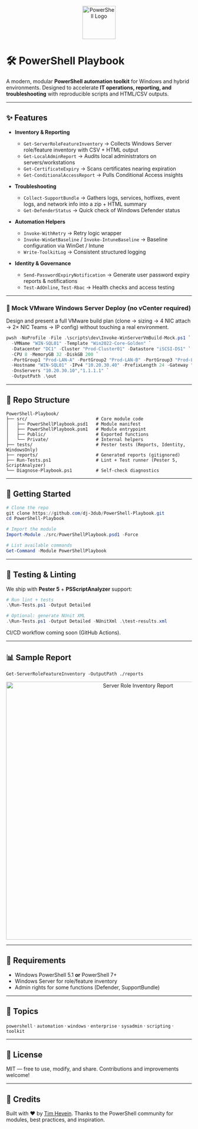 <p align="center">
  <img src="https://raw.githubusercontent.com/PowerShell/PowerShell/master/assets/ps_black_64.svg" width="90" alt="PowerShell Logo"/>
</p>

# 🛠️ PowerShell Playbook

A modern, modular **PowerShell automation toolkit** for Windows and hybrid environments.
Designed to accelerate **IT operations, reporting, and troubleshooting** with reproducible scripts and HTML/CSV outputs.

---

## ✨ Features

- **Inventory & Reporting**
  - `Get-ServerRoleFeatureInventory` → Collects Windows Server role/feature inventory with CSV + HTML output
  - `Get-LocalAdminReport` → Audits local administrators on servers/workstations
  - `Get-CertificateExpiry` → Scans certificates nearing expiration
  - `Get-ConditionalAccessReport` → Pulls Conditional Access insights

- **Troubleshooting**
  - `Collect-SupportBundle` → Gathers logs, services, hotfixes, event logs, and network info into a zip + HTML summary
  - `Get-DefenderStatus` → Quick check of Windows Defender status

- **Automation Helpers**
  - `Invoke-WithRetry` → Retry logic wrapper
  - `Invoke-WinGetBaseline` / `Invoke-IntuneBaseline` → Baseline configuration via WinGet / Intune
  - `Write-ToolkitLog` → Consistent structured logging

- **Identity & Governance**
  - `Send-PasswordExpiryNotification` → Generate user password expiry reports & notifications
  - `Test-AdOnline`, `Test-Rbac` → Health checks and access testing

---

### 🧪 Mock VMware Windows Server Deploy (no vCenter required)

Design and present a full VMware build plan (clone → sizing → 4 NIC attach → 2× NIC Teams → IP config) without touching a real environment.

```powershell
pwsh -NoProfile -File .\scripts\dev\Invoke-WinServerVmBuild-Mock.ps1 `
  -VMName "WIN-SQL01" -Template "Win2022-Core-Golden" `
  -Datacenter "DC1" -Cluster "Prod-Cluster01" -Datastore "iSCSI-DS1" `
  -CPU 8 -MemoryGB 32 -DiskGB 200 `
  -PortGroup1 "Prod-LAN-A" -PortGroup2 "Prod-LAN-B" -PortGroup3 "Prod-LAN-A" -PortGroup4 "Prod-LAN-B" `
  -Hostname "WIN-SQL01" -IPv4 "10.20.30.40" -PrefixLength 24 -Gateway "10.20.30.1" `
  -DnsServers "10.20.30.10","1.1.1.1" `
  -OutputPath .\out
```

---

## 📂 Repo Structure

```
PowerShell-Playbook/
├── src/                          # Core module code
│   ├── PowerShellPlaybook.psd1   # Module manifest
│   ├── PowerShellPlaybook.psm1   # Module entrypoint
│   ├── Public/                   # Exported functions
│   └── Private/                  # Internal helpers
├── tests/                        # Pester tests (Reports, Identity, WindowsOnly)
├── reports/                      # Generated reports (gitignored)
├── Run-Tests.ps1                 # Lint + Test runner (Pester 5, ScriptAnalyzer)
└── Diagnose-Playbook.ps1         # Self-check diagnostics
```

---

## 🚀 Getting Started

```powershell
# Clone the repo
git clone https://github.com/dj-3dub/PowerShell-Playbook.git
cd PowerShell-Playbook

# Import the module
Import-Module ./src/PowerShellPlaybook.psd1 -Force

# List available commands
Get-Command -Module PowerShellPlaybook
```

---

## 🧪 Testing & Linting

We ship with **Pester 5** + **PSScriptAnalyzer** support:

```powershell
# Run lint + tests
.\Run-Tests.ps1 -Output Detailed

# Optional: generate NUnit XML
.\Run-Tests.ps1 -Output Detailed -NUnitXml .\test-results.xml
```

CI/CD workflow coming soon (GitHub Actions).

---

## 📊 Sample Report

`Get-ServerRoleFeatureInventory -OutputPath ./reports`

<p align="center">
  <img src="docs/images/sample-report.png" width="700" alt="Server Role Inventory Report"/>
</p>

---

## 🧩 Requirements

- Windows PowerShell 5.1 **or** PowerShell 7+
- Windows Server for role/feature inventory
- Admin rights for some functions (Defender, SupportBundle)

---

## 📌 Topics
`powershell` · `automation` · `windows` · `enterprise` · `sysadmin` · `scripting` · `toolkit`

---

## 📜 License

MIT — free to use, modify, and share.
Contributions and improvements welcome!

---

## 🙌 Credits

Built with ❤️ by [Tim Hevein](https://github.com/dj-3dub).
Thanks to the PowerShell community for modules, best practices, and inspiration.
